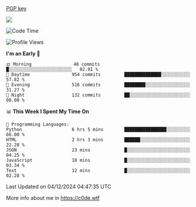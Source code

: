 [PGP key](https://c0de.wtf/urwq.asc)

<a href="https://wakatime.com"><img src="https://wakatime.com/share/@c0dezin/b7f18a7c-ab3a-40b8-8bc7-b1b7bf71f1d6.svg" /></a>

<!--START_SECTION:waka-->
![Code Time](http://img.shields.io/badge/Code%20Time-153%20hrs%2038%20mins-blue)

![Profile Views](http://img.shields.io/badge/Profile%20Views-0-blue)

**I'm an Early 🐤** 

```text
🌞 Morning                48 commits          █░░░░░░░░░░░░░░░░░░░░░░░░   02.91 % 
🌆 Daytime                954 commits         ██████████████░░░░░░░░░░░   57.82 % 
🌃 Evening                516 commits         ████████░░░░░░░░░░░░░░░░░   31.27 % 
🌙 Night                  132 commits         ██░░░░░░░░░░░░░░░░░░░░░░░   08.00 % 
```


📊 **This Week I Spent My Time On** 

```text
💬 Programming Languages: 
Python                   6 hrs 5 mins        ████████████████░░░░░░░░░   66.00 % 
HTML                     2 hrs 3 mins        ██████░░░░░░░░░░░░░░░░░░░   22.28 % 
JSON                     23 mins             █░░░░░░░░░░░░░░░░░░░░░░░░   04.25 % 
JavaScript               18 mins             █░░░░░░░░░░░░░░░░░░░░░░░░   03.34 % 
Text                     12 mins             █░░░░░░░░░░░░░░░░░░░░░░░░   02.28 % 
```


 Last Updated on 04/12/2024 04:47:35 UTC
<!--END_SECTION:waka-->

More info about me in https://c0de.wtf
